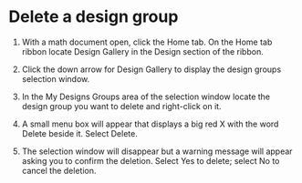 # Delete a design group

1. With a math document open, click the Home tab. On the Home tab ribbon locate Design Gallery in the Design section of the ribbon.

2. Click the down arrow for Design Gallery to display the design groups selection window.

3. In the My Designs Groups area of the selection window locate the design group you want to delete and right-click on it.

4. A small menu box will appear that displays a big red X with the word Delete beside it. Select Delete.

5. The selection window will disappear but a warning message will appear asking you to confirm the deletion. Select Yes to delete; select No to cancel the deletion.
